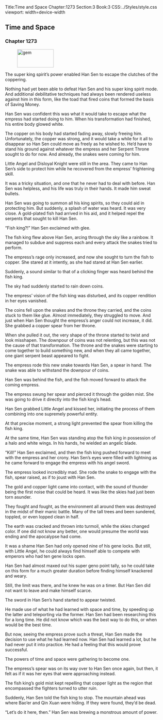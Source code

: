 Title:Time and Space 
Chapter:1273 
Section:3 
Book:3 
CSS:../Styles/style.css 
viewport: width=device-width
  
## Time and Space
### Chapter 1273 
<figure>
	<img src="../Images/gem.gif" alt="gem" id="gem" width="120" height="60" />
</figure>
  

  
  The super king spirit’s power enabled Han Sen to escape the clutches of the coppering.

Nothing had yet been able to defeat Han Sen and his super king spirit mode. And additional debilitative techniques had always been rendered useless against him in this form, like the toad that fired coins that formed the basis of Saving Money.

Han Sen was confident this was what it would take to escape what the empress had started doing to him. When his transformation had finished, his entire body glowed white.

The copper on his body had started fading away, slowly freeing him. Unfortunately, the copper was strong, and it would take a while for it all to disappear so Han Sen could move as freely as he wished to. He’d have to stand his ground against whatever the empress and her Serpent Throne sought to do for now. And already, the snakes were coming for him.

Little Angel and Disloyal Knight were still in the area. They came to Han Sen’s side to protect him while he recovered from the empress’ frightening skill.

It was a tricky situation, and one that he never had to deal with before. Han Sen was helpless, and his life was truly in their hands. It made him sweat bullets.

Han Sen was going to summon all his king spirits, so they could aid in protecting him. But suddenly, a splash of water was heard. It was very close. A gold-plated fish had arrived in his aid, and it helped repel the serpents that sought to kill Han Sen.

“Fish king?!” Han Sen exclaimed with glee.

The fish king flew above Han Sen, arcing through the sky like a rainbow. It managed to subdue and suppress each and every attack the snakes tried to perform.

The empress’s rage only increased, and now she sought to turn the fish to copper. She stared at it intently, as she had stared at Han Sen earlier.

Suddenly, a sound similar to that of a clicking finger was heard behind the fish king.

The sky had suddenly started to rain down coins.

The empress’ vision of the fish king was disturbed, and its copper rendition in her eyes vanished.

The coins fell upon the snakes and the throne they carried, and the coins stuck to them like glue. Almost immediately, they struggled to move. And just when Han Sen thought the empress’s anger could not increase, it did. She grabbed a copper spear from her throne.

When she pulled it out, the very shape of the throne started to twist and look misshapen. The downpour of coins was not relenting, but this was not the cause of that transformation. The throne and the snakes were starting to come together to build something new, and when they all came together, one giant serpent beast appeared to fight.

The empress rode this new snake towards Han Sen, a spear in hand. The snake was able to withstand the downpour of coins.

Han Sen was behind the fish, and the fish moved forward to attack the coming empress.

The empress swung her spear and pierced it through the golden mist. She was going to drive it directly into the fish king’s head.

Han Sen grabbed Little Angel and kissed her, initiating the process of them combining into one supremely powerful entity.

At that precise moment, a strong light prevented the spear from killing the fish king.

At the same time, Han Sen was standing atop the fish king in possession of a halo and white wings. In his hands, he wielded an angelic blade.

“Kill!” Han Sen exclaimed, and then the fish king pushed forward to meet with the empress and her crony. Han Sen’s eyes were filled with lightning as he came forward to engage the empress with his angel sword.

The empress looked incredibly mad. She rode the snake to engage with the fish, spear raised, as if to joust with Han Sen.

The gold and copper light came into contact, with the sound of thunder being the first noise that could be heard. It was like the skies had just been torn asunder.

They fought and fought, as the environment all around them was destroyed in the midst of their manic battle. Many of the tall trees and been sundered, toppled, or even lopped clean in half.

The earth was cracked and thrown into turmoil, while the skies changed color. If one did not know any better, one would presume the world was ending and the apocalypse had come.

It was a shame Han Sen had only opened nine of his gene locks. But still, with Little Angel, he could always find himself able to compete with emperors who had ten gene locks open.

Han Sen had almost maxed out his super geno point tally, so he could take on this form for a much greater duration before finding himself knackered and weary.

Still, the limit was there, and he knew he was on a timer. But Han Sen did not want to leave and make himself scarce.

The sword in Han Sen’s hand started to appear twisted.

He made use of what he had learned with space and time, by speeding up the latter and teleporting via the former. Han Sen had been researching this for a long time. He did not know which was the best way to do this, or when would be the best time.

But now, seeing the empress prove such a threat, Han Sen made the decision to use what he had learned now. Han Sen had learned a lot, but he had never put it into practice. He had a feeling that this would prove successful.

The powers of time and space were gathering to become one.

The empress’s spear was on its way over to Han Sen once again, but then, it felt as if it was her eyes that were approaching instead.

The fish king’s gold mist kept repelling that copper light as the region that encompassed the fighters turned to utter ruin.

Suddenly, Han Sen told the fish king to stop. The mountain ahead was where Bao’er and Qin Xuan were hiding. If they were found, they’d be dead.

“Let’s do it here, then.” Han Sen was brewing a monstrous amount of power.
